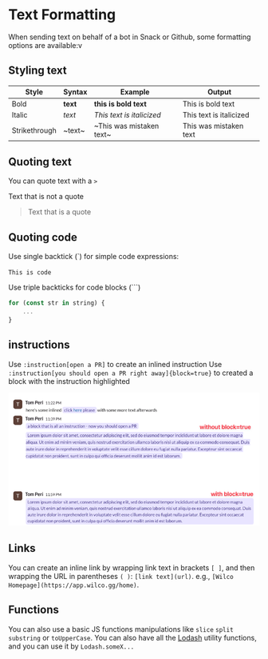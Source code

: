# Text Formatting

When sending text on behalf of a bot in Snack or Github, some formatting options are available:v

## Styling text

| Style | Syntax | Example | Output |
| --- | --- | --- | --- |
| Bold | **text** | **this is bold text** | This is bold text |
| Italic | _text_ | _This text is italicized_ | This text is italicized |
| Strikethrough | ~text~ | ~This was mistaken text~ | This was mistaken text |

## Quoting text

You can quote text with a `>`

Text that is not a quote

> Text that is a quote
> 

## Quoting code

Use single backtick (`) for simple code expressions:

`This is code`

Use triple backticks for code blocks (```)

```jsx
for (const str in string) {
	...
}
```

## instructions

Use `:instruction[open a PR]` to create an inlined instruction
Use `:instruction[you should open a PR right away]{block=true}` to created a block with the instruction highlighted

![Untitled](Text%20Formatting/Untitled.png)

## Links

You can create an inline link by wrapping link text in brackets `[ ]`, and then wrapping the URL in parentheses `( )`: `[link text](url)`. e.g., `[Wilco Homepage](https://app.wilco.gg/home)`.

## Functions

You can also use a basic JS functions manipulations like `slice` `split` `substring` or `toUpperCase`. You can also have all the [Lodash](https://lodash.com/docs/) utility functions, and you can use it by `Lodash.someX...`